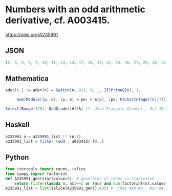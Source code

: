 # Numbers with an odd arithmetic derivative, cf\. A003415\.
https://oeis.org/A235991
## JSON
```JSON
[2, 3, 5, 6, 7, 10, 11, 13, 14, 17, 18, 19, 22, 23, 26, 27, 29, 30, 31, 34, 37, 38, 41, 42, 43, 45, 46, 47, 50, 53, 54, 58, 59, 61, 62, 63, 66, 67, 70, 71, 73, 74, 75, 78, 79, 82, 83, 86, 89, 90, 94, 97, 98, 99, 101, 102, 103, 105, 106, 107, 109, 110, 113]
```
## Mathematica
```Mathematica
ader[n_] := ader[n] = Switch[n, 0|1, 0, _, If[PrimeQ[n], 1,
```
```Mathematica
     Sum[Module[{p, e}, {p, e} = pe; n e/p], {pe, FactorInteger[n]}]]];
```
```Mathematica
Select[Range[120], OddQ[ader[#]]&] (* _Jean-François Alcover_, Oct 10 2021 *)
```
## Haskell
```Haskell
a235991 n = a235991_list !! (n-1)
a235991_list = filter (odd . a003415) [0..]
```
## Python
```Python
from itertools import count, islice
from sympy import factorint
def A235991_gen(startvalue=0): # generator of terms >= startvalue
    return filter(lambda n: n&3==2 or (n&1 and sum(factorint(n).values())&1), count(max(startvalue,0)))
A235991_list = list(islice(A235991_gen(),40)) # _Chai Wah Wu_, Nov 04 2022
```
